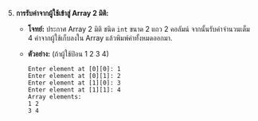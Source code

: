 5.  **การรับค่าจากผู้ใช้เข้าสู่ Array 2 มิติ:**
    
    -   **โจทย์:** ประกาศ Array 2 มิติ ชนิด `int` ขนาด 2 แถว 2 คอลัมน์ จากนั้นรับค่าจำนวนเต็ม 4 ค่าจากผู้ใช้เก็บลงใน Array แล้วพิมพ์ค่าทั้งหมดออกมา.
        
    -   **ตัวอย่าง:** (ถ้าผู้ใช้ป้อน 1 2 3 4)
        
        ```
        Enter element at [0][0]: 1
        Enter element at [0][1]: 2
        Enter element at [1][0]: 3
        Enter element at [1][1]: 4
        Array elements:
        1 2
        3 4
        
        ```